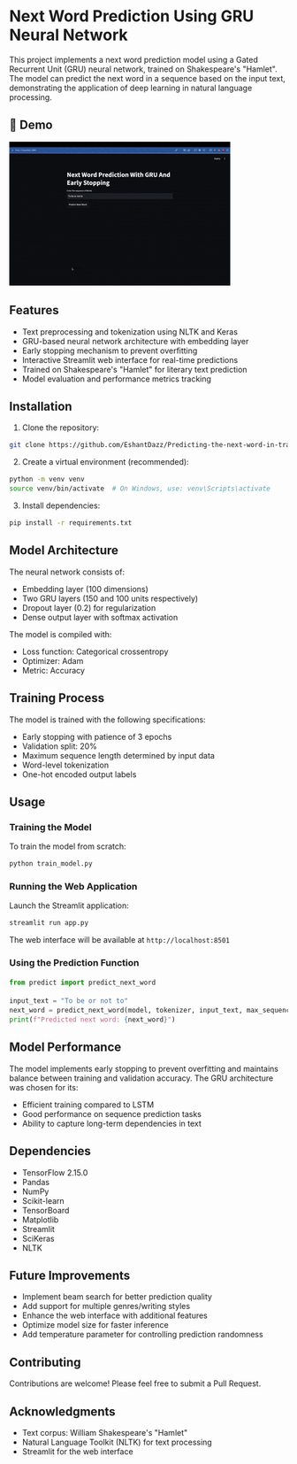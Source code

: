 # Next Word Prediction Using GRU Neural Network

This project implements a next word prediction model using a Gated Recurrent Unit (GRU) neural network, trained on Shakespeare's "Hamlet". The model can predict the next word in a sequence based on the input text, demonstrating the application of deep learning in natural language processing.

## 🎥 Demo

![ShopSense Demo](demo/GRU.gif)

## Features

- Text preprocessing and tokenization using NLTK and Keras
- GRU-based neural network architecture with embedding layer
- Early stopping mechanism to prevent overfitting
- Interactive Streamlit web interface for real-time predictions
- Trained on Shakespeare's "Hamlet" for literary text prediction
- Model evaluation and performance metrics tracking



## Installation

1. Clone the repository:
```bash
git clone https://github.com/EshantDazz/Predicting-the-next-word-in-trained-on-Shakespeare-s-Hamlet-using-GRU-or-LSTM.git
```

2. Create a virtual environment (recommended):
```bash
python -m venv venv
source venv/bin/activate  # On Windows, use: venv\Scripts\activate
```

3. Install dependencies:
```bash
pip install -r requirements.txt
```

## Model Architecture

The neural network consists of:
- Embedding layer (100 dimensions)
- Two GRU layers (150 and 100 units respectively)
- Dropout layer (0.2) for regularization
- Dense output layer with softmax activation

The model is compiled with:
- Loss function: Categorical crossentropy
- Optimizer: Adam
- Metric: Accuracy

## Training Process

The model is trained with the following specifications:
- Early stopping with patience of 3 epochs
- Validation split: 20%
- Maximum sequence length determined by input data
- Word-level tokenization
- One-hot encoded output labels

## Usage

### Training the Model

To train the model from scratch:

```bash
python train_model.py
```

### Running the Web Application

Launch the Streamlit application:

```bash
streamlit run app.py
```

The web interface will be available at `http://localhost:8501`

### Using the Prediction Function

```python
from predict import predict_next_word

input_text = "To be or not to"
next_word = predict_next_word(model, tokenizer, input_text, max_sequence_len)
print(f"Predicted next word: {next_word}")
```

## Model Performance

The model implements early stopping to prevent overfitting and maintains balance between training and validation accuracy. The GRU architecture was chosen for its:
- Efficient training compared to LSTM
- Good performance on sequence prediction tasks
- Ability to capture long-term dependencies in text

## Dependencies

- TensorFlow 2.15.0
- Pandas
- NumPy
- Scikit-learn
- TensorBoard
- Matplotlib
- Streamlit
- SciKeras
- NLTK

## Future Improvements

- Implement beam search for better prediction quality
- Add support for multiple genres/writing styles
- Enhance the web interface with additional features
- Optimize model size for faster inference
- Add temperature parameter for controlling prediction randomness

## Contributing

Contributions are welcome! Please feel free to submit a Pull Request.



## Acknowledgments

- Text corpus: William Shakespeare's "Hamlet"
- Natural Language Toolkit (NLTK) for text processing
- Streamlit for the web interface

